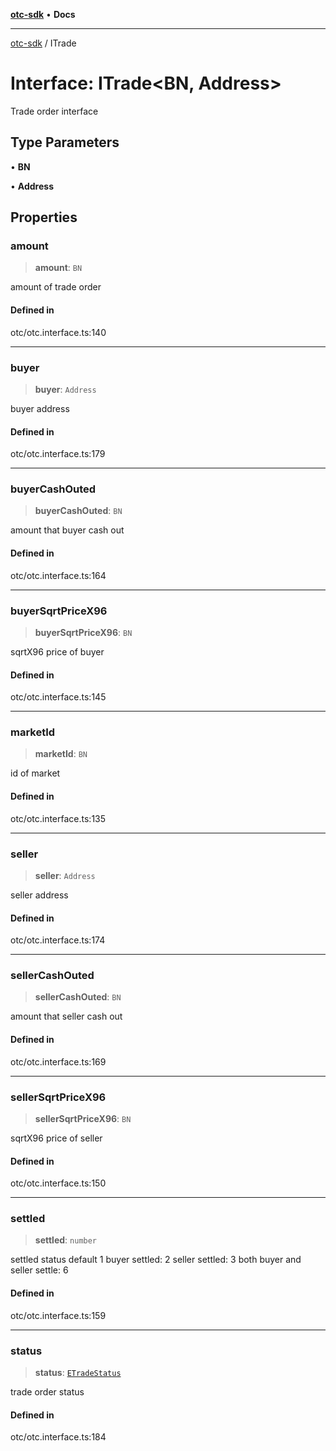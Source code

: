[**otc-sdk**](../README.md) • **Docs**

***

[otc-sdk](../README.md) / ITrade

# Interface: ITrade\<BN, Address\>

Trade order interface

## Type Parameters

• **BN**

• **Address**

## Properties

### amount

> **amount**: `BN`

amount of trade order

#### Defined in

otc/otc.interface.ts:140

***

### buyer

> **buyer**: `Address`

buyer address

#### Defined in

otc/otc.interface.ts:179

***

### buyerCashOuted

> **buyerCashOuted**: `BN`

amount that buyer cash out

#### Defined in

otc/otc.interface.ts:164

***

### buyerSqrtPriceX96

> **buyerSqrtPriceX96**: `BN`

sqrtX96 price of buyer

#### Defined in

otc/otc.interface.ts:145

***

### marketId

> **marketId**: `BN`

id of market

#### Defined in

otc/otc.interface.ts:135

***

### seller

> **seller**: `Address`

seller address

#### Defined in

otc/otc.interface.ts:174

***

### sellerCashOuted

> **sellerCashOuted**: `BN`

amount that seller cash out

#### Defined in

otc/otc.interface.ts:169

***

### sellerSqrtPriceX96

> **sellerSqrtPriceX96**: `BN`

sqrtX96 price of seller

#### Defined in

otc/otc.interface.ts:150

***

### settled

> **settled**: `number`

settled status
default 1
buyer settled: 2
seller settled: 3
both buyer and seller settle: 6

#### Defined in

otc/otc.interface.ts:159

***

### status

> **status**: [`ETradeStatus`](../enumerations/ETradeStatus.md)

trade order status

#### Defined in

otc/otc.interface.ts:184
